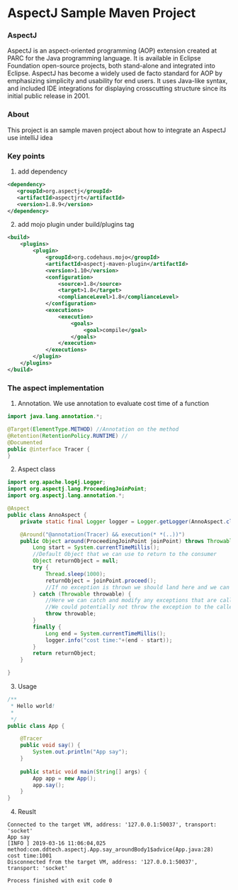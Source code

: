 # AspectJ Sample Maven Project
### AspectJ
AspectJ is an aspect-oriented programming (AOP) extension created at PARC for the Java programming language. It is available in Eclipse Foundation open-source projects, both stand-alone and integrated into Eclipse. AspectJ has become a widely used de facto standard for AOP by emphasizing simplicity and usability for end users. It uses Java-like syntax, and included IDE integrations for displaying crosscutting structure since its initial public release in 2001.

### About
This project is an sample maven project about how to integrate an AspectJ use intelliJ idea

### Key points
1. add dependency
```xml
<dependency>
   <groupId>org.aspectj</groupId>
   <artifactId>aspectjrt</artifactId>
   <version>1.8.9</version>
</dependency>
```

2. add mojo plugin under build/plugins tag
```xml
<build>
    <plugins>
        <plugin>
            <groupId>org.codehaus.mojo</groupId>
            <artifactId>aspectj-maven-plugin</artifactId>
            <version>1.10</version>
            <configuration>
                <source>1.8</source>
                <target>1.8</target>
                <complianceLevel>1.8</complianceLevel>
            </configuration>
            <executions>
                <execution>
                    <goals>
                        <goal>compile</goal>
                    </goals>
                </execution>
            </executions>
        </plugin>
    </plugins>
</build>
```
### The aspect implementation
1. Annotation. We use annotation to evaluate cost time of a function
```java
import java.lang.annotation.*;

@Target(ElementType.METHOD) //Annotation on the method 
@Retention(RetentionPolicy.RUNTIME) //
@Documented
public @interface Tracer {
}
```
2. Aspect class
```java
import org.apache.log4j.Logger;
import org.aspectj.lang.ProceedingJoinPoint;
import org.aspectj.lang.annotation.*;

@Aspect
public class AnnoAspect {
    private static final Logger logger = Logger.getLogger(AnnoAspect.class);

    @Around("@annotation(Tracer) && execution(* *(..))")
    public Object around(ProceedingJoinPoint joinPoint) throws Throwable{
        Long start = System.currentTimeMillis();
        //Default Object that we can use to return to the consumer
        Object returnObject = null;
        try {
            Thread.sleep(1000);
            returnObject = joinPoint.proceed();
            //If no exception is thrown we should land here and we can modify the returnObject, if we want to.
        } catch (Throwable throwable) {
            //Here we can catch and modify any exceptions that are called
            //We could potentially not throw the exception to the caller and instead return "null" or a default object.
            throw throwable;
        }
        finally {
            Long end = System.currentTimeMillis();
            logger.info("cost time:"+(end - start));
        }
        return returnObject;
    }

}
```

3. Usage
```java
/**
 * Hello world!
 *
 */
public class App {

    @Tracer
    public void say() {
        System.out.println("App say");
    }
    
    public static void main(String[] args) {
        App app = new App();
        app.say();
    }
}
```

4. Reuslt 
```text
Connected to the target VM, address: '127.0.0.1:50037', transport: 'socket'
App say
[INFO ] 2019-03-16 11:06:04,025 method:com.ddtech.aspectj.App.say_aroundBody1$advice(App.java:28)
cost time:1001
Disconnected from the target VM, address: '127.0.0.1:50037', transport: 'socket'

Process finished with exit code 0

```
